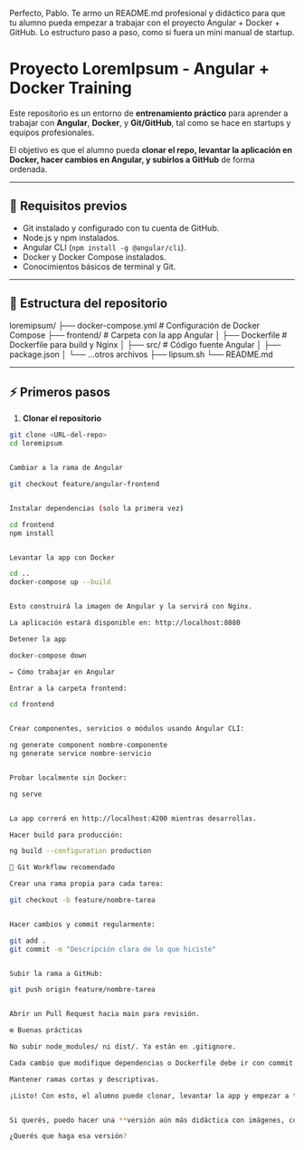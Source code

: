 Perfecto, Pablo. Te armo un README.md profesional y didáctico para que tu alumno pueda empezar a trabajar con el proyecto Angular + Docker + GitHub. Lo estructuro paso a paso, como si fuera un mini manual de startup.

# Proyecto LoremIpsum - Angular + Docker Training

Este repositorio es un entorno de **entrenamiento práctico** para aprender a trabajar con **Angular**, **Docker**, y **Git/GitHub**, tal como se hace en startups y equipos profesionales.  

El objetivo es que el alumno pueda **clonar el repo, levantar la aplicación en Docker, hacer cambios en Angular, y subirlos a GitHub** de forma ordenada.

---

## 🔹 Requisitos previos

- Git instalado y configurado con tu cuenta de GitHub.
- Node.js y npm instalados.
- Angular CLI (`npm install -g @angular/cli`).
- Docker y Docker Compose instalados.
- Conocimientos básicos de terminal y Git.

---

## 📂 Estructura del repositorio



loremipsum/
├── docker-compose.yml # Configuración de Docker Compose
├── frontend/ # Carpeta con la app Angular
│ ├── Dockerfile # Dockerfile para build y Nginx
│ ├── src/ # Código fuente Angular
│ ├── package.json
│ └── ...otros archivos
├── lipsum.sh
└── README.md


---

## ⚡ Primeros pasos

1. **Clonar el repositorio**
```bash
git clone <URL-del-repo>
cd loremipsum


Cambiar a la rama de Angular

git checkout feature/angular-frontend


Instalar dependencias (solo la primera vez)

cd frontend
npm install


Levantar la app con Docker

cd ..
docker-compose up --build


Esto construirá la imagen de Angular y la servirá con Nginx.

La aplicación estará disponible en: http://localhost:8080

Detener la app

docker-compose down

✏️ Cómo trabajar en Angular

Entrar a la carpeta frontend:

cd frontend


Crear componentes, servicios o módulos usando Angular CLI:

ng generate component nombre-componente
ng generate service nombre-servicio


Probar localmente sin Docker:

ng serve


La app correrá en http://localhost:4200 mientras desarrollas.

Hacer build para producción:

ng build --configuration production

📝 Git Workflow recomendado

Crear una rama propia para cada tarea:

git checkout -b feature/nombre-tarea


Hacer cambios y commit regularmente:

git add .
git commit -m "Descripción clara de lo que hiciste"


Subir la rama a GitHub:

git push origin feature/nombre-tarea


Abrir un Pull Request hacia main para revisión.

⚙️ Buenas prácticas

No subir node_modules/ ni dist/. Ya están en .gitignore.

Cada cambio que modifique dependencias o Dockerfile debe ir con commit.

Mantener ramas cortas y descriptivas.

¡Listo! Con esto, el alumno puede clonar, levantar la app y empezar a trabajar en Angular de manera profesional.


Si querés, puedo hacer una **versión aún más didáctica con imágenes, comandos resaltados y flujo de trabajo gráfico**, ideal para que un principiante lo siga sin problemas.  

¿Querés que haga esa versión?